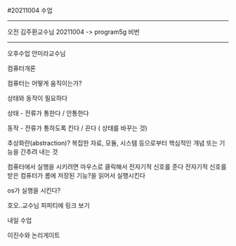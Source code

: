#20211004 수업

---------------------------

오전 김주환교수님
20211004 -> program5g 비번

---------------------------

오후수업 안미라교수님

컴퓨터개론

컴퓨터는 어떻게 움직이는가?

상태와 동작이 필요하다

상태 - 전류가 통한다 / 안통한다

동작 - 전류가 통하도록 킨다 / 끈다 ( 상태를 바꾸는 것)

추상화란(abstraction)?
복잡한 자료, 모듈, 시스템 등으로부터 핵심적인 개념 또는 기능을 간추려 내는 것

컴퓨터에서 실행을 시키려면 마우스로 클릭해서 전자기적 신호를 준다
전자기적 신호를 받은 컴퓨터가 롬에 저장된 기능?을 읽어서 실행시킨다

os가 실행을 시킨다?


호오..교수님 피피티에 링크 보기



내일 수업

이진수와 논리게이트
